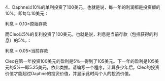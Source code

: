 4．Daphne以10%的单利投资了100美元。也就是说，每一年的利润都是投资额的10%，即每年10美元：

利息 = 0.10×原始存款

而Cleo以5%的复利投资了100美元。也就是说，利息是当前存款（包括获得的利息）的5%，：

利息 = 0.05×当前存款

Cleo在第一年投资100美元的盈利是5%—得到了105美元。下一年的盈利是105美元的5%—即5.25美元，依此类推。请编写一个程序，计算多少年后，Cleo的投资价值才能超过Daphne的投资价值，并显示此时两个人的投资价值。

